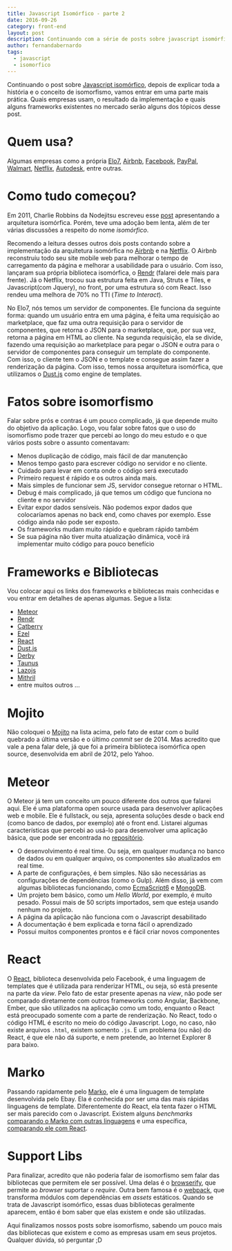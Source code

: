 ```yaml
---
title: Javascript Isomórfico - parte 2
date: 2016-09-26
category: front-end
layout: post
description: Continuando com a série de posts sobre javascript isomórfico, agora falando um pouco mais sobre frameworks e onde usar.
author: fernandabernardo
tags:
  - javascript
  - isomorfico
---
```


Continuando o post sobre [Javascript isomórfico](./isomorfismo), depois de explicar toda a história e o conceito de isomorfismo, vamos entrar em uma parte mais prática. Quais empresas usam, o resultado da implementação e quais alguns frameworks existentes no mercado serão alguns dos tópicos desse post.

# Quem usa?
Algumas empresas como a própria [Elo7](http://www.elo7.com.br/), [Airbnb](https://www.airbnb.com.br/), [Facebook](https://www.facebook.com/), [PayPal](https://www.paypal.com/br/), [Walmart](https://www.walmart.com.br/), [Netflix](https://www.netflix.com/br/), [Autodesk](http://www.autodesk.com.br/), entre outras.

# Como tudo começou?
Em 2011, Charlie Robbins da Nodejitsu escreveu esse [post](https://blog.nodejitsu.com/scaling-isomorphic-javascript-code/) apresentando a arquitetura isomórfica. Porém, teve uma adoção bem lenta, além de ter várias discussões a respeito do nome *isomórfico*.

Recomendo a leitura desses outros dois posts contando sobre a implementação da arquitetura isomórfica no [Airbnb](http://nerds.airbnb.com/isomorphic-javascript-future-web-apps/) e na [Netflix](http://techblog.netflix.com/2015/08/making-netflixcom-faster.html). O Airbnb reconstruiu todo seu site mobile web para melhorar o tempo de carregamento da página e melhorar a usabilidade para o usuário. Com isso, lançaram sua própria biblioteca isomórfica, o [Rendr](http://rendrjs.github.io/) (falarei dele mais para frente). Já o Netflix, trocou sua estrutura feita em Java, Struts e Tiles, e Javascript(com Jquery), no front, por uma estrutura só com React. Isso rendeu uma melhora de 70% no TTI (*Time to Interact*).

No Elo7, nós temos um servidor de componentes. Ele funciona da seguinte forma: quando um usuário entra em uma página, é feita uma requisição ao marketplace, que faz uma outra requisição para o servidor de componentes, que retorna o JSON para o marketplace, que, por sua vez, retorna a página em HTML ao cliente. Na segunda requisição, ela se divide, fazendo uma requisição ao marketplace para pegar o JSON e outra para o servidor de componentes para conseguir um template do componente. Com isso, o cliente tem o JSON e o template e consegue assim fazer a renderização da página. Com isso, temos nossa arquitetura isomórfica, que utilizamos o [Dust.js](http://www.dustjs.com/) como engine de templates.

# Fatos sobre isomorfismo
Falar sobre prós e contras é um pouco complicado, já que depende muito do objetivo da aplicação. Logo, vou falar sobre fatos que o uso do isomorfismo pode trazer que percebi ao longo do meu estudo e o que vários posts sobre o assunto comentavam:
* Menos duplicação de código, mais fácil de dar manutenção
* Menos tempo gasto para escrever código no servidor e no cliente.
* Cuidado para levar em conta onde o código será executado
* Primeiro request é rápido e os outros ainda mais.
* Mais simples de funcionar sem JS, servidor consegue retornar o HTML.
* Debug é mais complicado, já que temos um código que funciona no cliente e no servidor
* Evitar expor dados sensíveis. Não podemos expor dados que colocaríamos apenas no back end, como chaves por exemplo. Esse código ainda não pode ser exposto.
* Os frameworks mudam muito rápido e quebram rápido também
* Se sua página não tiver muita atualização dinâmica, você irá implementar muito código para pouco benefício

# Frameworks e Bibliotecas
Vou colocar aqui os links dos frameworks e bibliotecas mais conhecidas e vou entrar em detalhes de apenas algumas. Segue a lista:
* [Meteor](https://www.meteor.com/)
* [Rendr](http://rendrjs.github.io/)
* [Catberry](http://catberry.org/)
* [Ezel](http://ezeljs.com/)
* [React](https://facebook.github.io/react/)
* [Dust.js](http://www.dustjs.com/)
* [Derby](http://derbyjs.com/)
* [Taunus](https://github.com/taunus/taunus)
* [Lazojs](https://github.com/lazojs/lazo)
* [Mithril](http://mithril.js.org/)
* entre muitos outros ...

# Mojito
Não coloquei o [Mojito](https://github.com/yahoo/mojito) na lista acima, pelo fato de estar com o build quebrado a última versão e o último *commit* ser de 2014. Mas acredito que vale a pena falar dele, já que foi a primeira biblioteca isomórfica open source, desenvolvida em abril de 2012, pelo Yahoo. 

# Meteor
O Meteor já tem um conceito um pouco diferente dos outros que falarei aqui. Ele é uma plataforma open source usada para desenvolver aplicações web e mobile. Ele é fullstack, ou seja, apresenta soluções desde o back end (como banco de dados, por exemplo) até o front end. Listarei algumas características que percebi ao usá-lo para desenvolver uma aplicação básica, que pode ser encontrada no [repositório](https://github.com/FernandaBernardo/meteor-simple-todos).
* O desenvolvimento é real time. Ou seja, em qualquer mudança no banco de dados ou em qualquer arquivo, os componentes são atualizados em real time.
* A parte de configurações, é bem simples. Não são necessárias as configurações de dependências (como o Gulp). Além disso, já vem com algumas bibliotecas funcionando, como [EcmaScript6](http://es6-features.org/) e [MongoDB](https://www.mongodb.com/).
* Um projeto bem básico, como um *Hello World*, por exemplo, é muito pesado. Possui mais de 50 scripts importados, sem que esteja usando nenhum no projeto.
* A página da aplicação não funciona com o Javascript desabilitado
* A documentação é bem explicada e torna fácil o aprendizado
* Possui muitos componentes prontos e é fácil criar novos componentes

# React
O [React](https://facebook.github.io/react/), biblioteca desenvolvida pelo Facebook, é uma linguagem de templates que é utilizada para renderizar HTML, ou seja, só está presente na parte da *view*. Pelo fato de estar presente apenas na *view*, não pode ser comparado diretamente com outros frameworks como Angular, Backbone, Ember, que são utilizados na aplicação como um todo, enquanto o React está preocupado somente com a parte de renderização.
No React, todo o código HTML é escrito no meio do código Javascript. Logo, no caso, não existe arquivos `.html`, existem somento `.js`. E um problema (ou não) do React, é que ele não dá suporte, e nem pretende, ao Internet Explorer 8 para baixo. 

# Marko
Passando rapidamente pelo [Marko](https://github.com/marko-js/marko), ele é uma linguagem de template desenvolvida pelo Ebay. Ela é conhecida por ser uma das mais rápidas linguagens de template. Diferentemente do React, ela tenta fazer o HTML ser mais parecido com o Javascript. Existem alguns *benchmarks* [comparando o Marko com outras linguagens](https://github.com/marko-js/templating-benchmarks) e uma específica, [comparando ele com React](https://github.com/patrick-steele-idem/marko-vs-react).

# Support Libs
Para finalizar, acredito que não poderia falar de isomorfismo sem falar das bibliotecas que permitem ele ser possível. Uma delas é o [browserify](http://browserify.org/), que permite ao *browser* suportar o *require*. Outra bem famosa é o [webpack](https://webpack.github.io/), que transforma módulos com dependências em *assets* estáticos. Quando se trata de Javascript isomórfico, essas duas bibliotecas geralmente aparecem, então é bom saber que elas existem e onde são utilizadas.

Aqui finalizamos nossos posts sobre isomorfismo, sabendo um pouco mais das bibliotecas que existem e como as empresas usam em seus projetos. Qualquer dúvida, só perguntar ;D